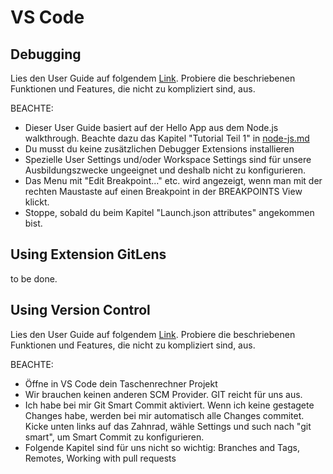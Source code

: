 # VS Code

## Debugging
Lies den User Guide auf folgendem [Link](https://code.visualstudio.com/docs/editor/debugging). Probiere die beschriebenen Funktionen und Features, die nicht zu kompliziert sind, aus.

BEACHTE:
- Dieser User Guide basiert auf der Hello App aus dem Node.js walkthrough. Beachte dazu das Kapitel "Tutorial Teil 1" in [node-js.md](node-js.md)
- Du musst du keine zusätzlichen Debugger Extensions installieren
- Spezielle User Settings und/oder Workspace Settings sind für unsere Ausbildungszwecke ungeeignet und deshalb nicht zu konfigurieren.
- Das Menu mit "Edit Breakpoint..." etc. wird angezeigt, wenn man mit der rechten Maustaste auf einen Breakpoint in der BREAKPOINTS View klickt.
- Stoppe, sobald du beim Kapitel "Launch.json attributes" angekommen bist.

## Using Extension GitLens
to be done.

## Using Version Control
Lies den User Guide auf folgendem [Link](https://code.visualstudio.com/docs/editor/versioncontrol). Probiere die beschriebenen Funktionen und Features, die nicht zu kompliziert sind, aus.

BEACHTE:
- Öffne in VS Code dein Taschenrechner Projekt
- Wir brauchen keinen anderen SCM Provider. GIT reicht für uns aus.
- Ich habe bei mir Git Smart Commit aktiviert. Wenn ich keine gestagete Changes habe, werden bei mir automatisch alle Changes commitet. Kicke unten links auf das Zahnrad, wähle Settings und such nach "git smart", um Smart Commit zu konfigurieren.
- Folgende Kapitel sind für uns nicht so wichtig: Branches and Tags, Remotes, Working with pull requests



